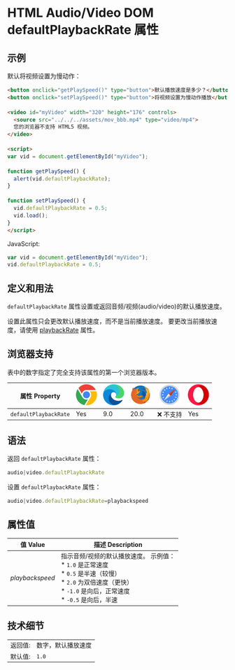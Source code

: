 HTML Audio/Video DOM defaultPlaybackRate 属性
===

## 示例

默认将视频设置为慢动作：

```html idoc:preview:iframe
<button onclick="getPlaySpeed()" type="button">默认播放速度是多少？</button>
<button onclick="setPlaySpeed()" type="button">将视频设置为慢动作播放</button><br> 

<video id="myVideo" width="320" height="176" controls>
  <source src="../../../assets/mov_bbb.mp4" type="video/mp4">
  您的浏览器不支持 HTML5 视频。
</video>

<script>
var vid = document.getElementById("myVideo");

function getPlaySpeed() { 
  alert(vid.defaultPlaybackRate);
} 

function setPlaySpeed() { 
  vid.defaultPlaybackRate = 0.5;
  vid.load();
} 
</script>
```

JavaScript:

```js
var vid = document.getElementById("myVideo");
vid.defaultPlaybackRate = 0.5;
```

## 定义和用法

`defaultPlaybackRate` 属性设置或返回音频/视频(audio/video)的默认播放速度。

设置此属性只会更改默认播放速度，而不是当前播放速度。 要更改当前播放速度，请使用 [playbackRate](./playbackrate.md) 属性。

## 浏览器支持

表中的数字指定了完全支持该属性的第一个浏览器版本。

| 属性 Property | ![chrome][1] | ![edge][2] | ![firefox][3] | ![safari][4] | ![opera][5] |
| -------- | --- | --- | --- | --- | --- |
| `defaultPlaybackRate` | Yes | 9.0 | 20.0 | ❌ 不支持 | Yes |
<!--rehype:style=width: 100%; display: inline-table;-->

## 语法

返回 `defaultPlaybackRate` 属性：

```js
audio|video.defaultPlaybackRate
```

设置 `defaultPlaybackRate` 属性：

```js
audio|video.defaultPlaybackRate=playbackspeed
```

## 属性值

| 值 Value | 描述 Description |
| ----- | ----- |
| *playbackspeed* | 指示音频/视频的默认播放速度。 示例值：<br>* `1.0` 是正常速度 <br>* `0.5` 是半速（较慢） <br>* `2.0` 为双倍速度（更快） <br>* `-1.0` 是向后，正常速度 <br>* `-0.5` 是向后，半速 |
<!--rehype:style=width: 100%; display: inline-table;-->

## 技术细节

|  |  |
| ----- | ----- |
| 返回值:  | 数字，默认播放速度 |
| 默认值: | `1.0` |
<!--rehype:style=width: 100%; display: inline-table;-->

[1]: ../../../assets/chrome.svg
[2]: ../../../assets/edge.svg
[3]: ../../../assets/firefox.svg
[4]: ../../../assets/safari.svg
[5]: ../../../assets/opera.svg

